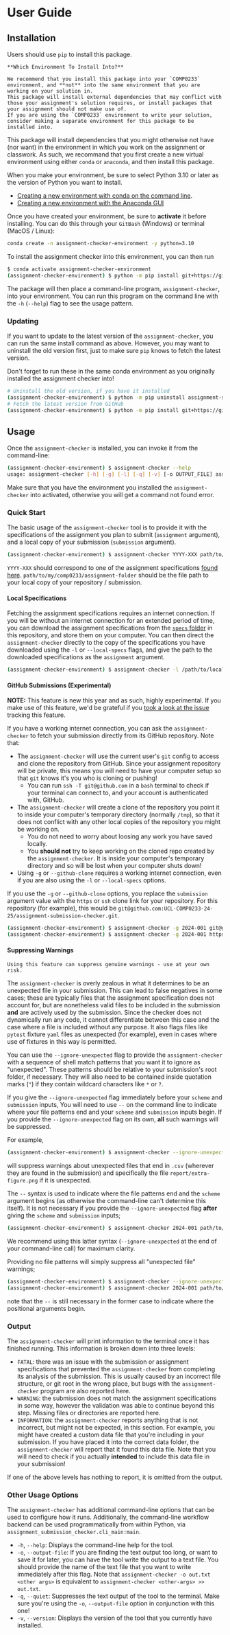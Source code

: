 # User Guide

[assignment-specs-readme]: https://github.com/UCL-COMP0233-24-25/assignment-submission-checker/blob/main/specs/README.md
[github-clone-feature-issue]: https://github.com/UCL-COMP0233-24-25/assignment-submission-checker/issues/3

## Installation

Users should use `pip` to install this package.

```{tip}
**Which Environment To Install Into?**

We recommend that you install this package into your `COMP0233` environment, and **not** into the same environment that you are working on your solution in.
This package will install external dependencies that may conflict with those your assignment's solution requires, or install packages that your assignment should not make use of.
If you are using the `COMP0233` environment to write your solution, consider making a separate environment for this package to be installed into.
```

This package will install dependencies that you might otherwise not have (nor want) in the environment in which you work on the assignment or classwork.
As such, we recommand that you first create a new virtual environment using either `conda` or `anaconda`, and then install this package.

When you make your environment, be sure to select Python 3.10 or later as the version of Python you want to install.

- [Creating a new environment with conda on the command line](https://conda.io/projects/conda/en/latest/user-guide/tasks/manage-environments.html#creating-an-environment-with-commands).
- [Creating a new environment with the Anaconda GUI](https://docs.anaconda.com/free/navigator/tutorials/manage-environments/#creating-a-new-environment)

Once you have created your environment, be sure to **activate** it before installing.
You can do this through your `GitBash` (Windows) or terminal (MacOS / Linux):

```bash
conda create -n assignment-checker-environment -y python=3.10
```

To install the assignment checker into this environment, you can then run

```bash
$ conda activate assignment-checker-environment
(assignment-checker-environment) $ python -m pip install git+https://github.com/UCL-COMP0233-24-25/assignment-submission-checker
```

The package will then place a command-line program, `assignment-checker`, into your environment.
You can run this program on the command line with the `-h` (`--help`) flag to see the usage pattern.

### Updating

If you want to update to the latest version of the `assignment-checker`, you can run the same install command as above.
However, you may want to uninstall the old version first, just to make sure `pip` knows to fetch the latest version.

Don't forget to run these in the same conda environment as you originally installed the assignment checker into!

```bash
# Uninstall the old version, if you have it installed
(assignment-checker-environment) $ python -m pip uninstall assignment-submission-checker
# Fetch the latest version from GitHub
(assignment-checker-environment) $ python -m pip install git+https://github.com/UCL-COMP0233-24-25/assignment-submission-checker
```

## Usage

Once the `assignment-checker` is installed, you can invoke it from the command-line:

```bash
(assignment-checker-environment) $ assignment-checker --help
usage: assignment-checker [-h] [-g] [-l] [-q] [-v] [-o OUTPUT_FILE] assignment submission
```

Make sure that you have the environment you installed the `assignment-checker` into activated, otherwise you will get a command not found error.

### Quick Start

The basic usage of the `assignment-checker` tool is to provide it with the specifications of the assignment you plan to submit (`assignment` argument), and a local copy of your submission (`submission` argument).

```bash
(assignment-checker-environment) $ assignment-checker YYYY-XXX path/to/my/comp0233/assignment-folder
```

`YYYY-XXX` should correspond to one of the assignment specifications [found here][assignment-specs-readme]. `path/to/my/comp0233/assignment-folder` should be the file path to your local copy of your repository / submission.

#### Local Specifications

Fetching the assignment specifications requires an internet connection.
If you will be without an internet connection for an extended period of time, you can download the assignment specifications from the [`specs` folder][assignment-specs-readme] in this repository, and store them on your computer.
You can then direct the `assignment-checker` directly to the copy of the specifications you have downloaded using the `-l` or `--local-specs` flags, and give the path to the downloaded specifications as the `assignment` argument.

```bash
(assignment-checker-environment) $ assignment-checker -l /path/to/local/specs/YYYY-XXX.json path/to/my/comp0233/assignment-folder
```

#### GitHub Submissions (Experimental)

**NOTE:** This feature is new this year and as such, highly experimental.
If you make use of this feature, we'd be grateful if you [took a look at the issue][github-clone-feature-issue] tracking this feature.

If you have a working internet connection, you can ask the `assignment-checker` to fetch your submission directly from its GitHub repository.
Note that:

- The `assignment-checker` will use the current user's `git` config to access and clone the repository from GitHub. Since your assignment repository will be private, this means you will need to have your computer setup so that `git` knows it's you who is cloning or pushing!
  - You can run `ssh -T git@github.com` in a `bash` terminal to check if your terminal can connect to, and your account is authenticated with, GitHub.
- The `assignment-checker` will create a clone of the repository you point it to inside your computer's temporary directory (normally `/tmp`), so that it does not conflict with any other local copies of the repository you might be working on.
  - You do not need to worry about loosing any work you have saved locally.
  - You **should not** try to keep working on the cloned repo created by the `assignment-checker`. It is inside your computer's temporary directory and so will be lost when your computer shuts down!
- Using `-g` or `--github-clone` requires a working internet connection, even if you are also using the `-l` or `--local-specs` options.

If you use the `-g` or `--github-clone` options, you replace the `submission` argument value with the `https` or `ssh` clone link for your repository.
For this repository (for example), this would be `git@github.com:UCL-COMP0233-24-25/assignment-submission-checker.git`.

```bash
(assignment-checker-environment) $ assignment-checker -g 2024-001 git@github.com:repo-owner/repo-name.git     # Clone via SSH
(assignment-checker-environment) $ assignment-checker -g 2024-001 https://github.com/repo-owner/repo-name.git # Clone via HTTPS
```

#### Suppressing Warnings

```{danger}
Using this feature can suppress genuine warnings - use at your own risk.
```

The `assignment-checker` is overly zealous in what it determines to be an unexpected file in your submission.
This can lead to false negatives in some cases; these are typically files that the assignment specification does not account for, but are nonetheless valid files to be included in the submission **and** are actively used by the submission.
Since the checker does not dynamically run any code, it cannot differentiate between this case and the case where a file is included without any purpose.
It also flags files like `pytest` fixture `yaml` files as unexpected (for example), even in cases where use of fixtures in this way is permitted.

You can use the `--ignore-unexpected` flag to provide the `assignment-checker` with a sequence of shell match patterns that you want it to ignore as "unexpected".
These patterns should be relative to your submission's root folder, if necessary.
They will also need to be contained inside quotation marks (`"`) if they contain wildcard characters like `*` or `?`.

If you give the `--ignore-unexpected` flag immediately before your `scheme` and `submission` inputs, You will need to use `--` on the command line to indicate where your file patterns end and your `scheme` and `submission` inputs begin.
If you provide the `--ignore-unexpected` flag on its own, **all** such warnings will be suppressed.

For example,

```bash
(assignment-checker-environment) $ assignment-checker --ignore-unexpected '*.csv' report/extra-figure.png -- 2024-001 path/to/my/comp0233/assignment-folder
```

will suppress warnings about unexpected files that end in `.csv` (wherever they are found in the submission) and specifically the file `report/extra-figure.png` if it is unexpected.

The `--` syntax is used to indicate where the file patterns end and the `scheme` argument begins (as otherwise the command-line can't determine this itself).
It is not necessary if you provide the `--ignore-unexpected` flag **after** giving the `scheme` and `submission` inputs;

```bash
(assignment-checker-environment) $ assignment-checker 2024-001 path/to/my/comp0233/assignment-folder --ignore-unexpected '*.csv' report/extra-figure.png
```

We recommend using this latter syntax (`--ignore-unexpected` at the end of your command-line call) for maximum clarity.

Providing no file patterns will simply suppress all "unexpected file" warnings;

```bash
(assignment-checker-environment) $ assignment-checker --ignore-unexpected -- 2024-001 path/to/my/comp0233/assignment-folder
(assignment-checker-environment) $ assignment-checker 2024-001 path/to/my/comp0233/assignment-folder --ignore-unexpected
```

note that the `--` is still necessary in the former case to indicate where the positional arguments begin.

### Output

The `assignment-checker` will print information to the terminal once it has finished running.
This information is broken down into three levels:

- `FATAL`: there was an issue with the submission or assignment specifications that prevented the `assignment-checker` from completing its analysis of the submission. This is usually caused by an incorrect file structure, or git root in the wrong place, but bugs with the `assignment-checker` program are also reported here.
- `WARNING`: the submission does not match the assignment specifications in some way, however the validation was able to continue beyond this step. Missing files or directories are reported here.
- `INFORMATION`: the `assignment-checker` reports anything that is not incorrect, but might not be expected, in this section. For example, you might have created a custom data file that you're including in your submission. If you have placed it into the correct data folder, the `assignment-checker` will report that it found this data file. Note that you will need to check if you actually **intended** to include this data file in your submission!

If one of the above levels has nothing to report, it is omitted from the output.

### Other Usage Options

The `assignment-checker` has additional command-line options that can be used to configure how it runs.
Additionally, the command-line workflow backend can be used programmatically from within Python, via `assignment_submission_checker.cli_main:main`.

- `-h`, `--help`: Displays the command-line help for the tool.
- `-o`, `--output-file`: If you are finding the text output too long, or want to save it for later, you can have the tool write the output to a text file. You should provide the name of the text file that you want to write immediately after this flag. Note that `assignment-checker -o out.txt <other args>` is equivalent to `assignment-checker <other-args> >> out.txt`.
- `-q`, `--quiet`: Suppresses the text output of the tool to the terminal. Make sure you're using the `-o`, `--output-file` option in conjunction with this one!
- `-v`, `--version`: Displays the version of the tool that you currently have installed.
